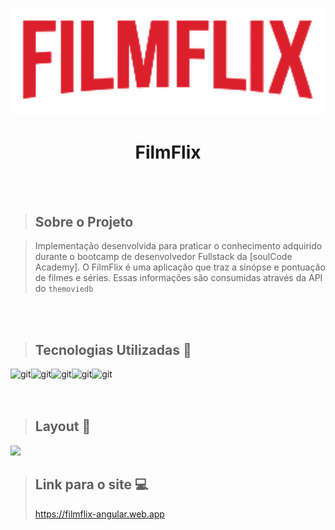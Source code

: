 <p align="center">
<img  src="https://raw.githubusercontent.com/DianadosSantos/FilmFlix_v1/main/src/assets/img/filmflix.png" width="800"/>
</p>

<h1 align="center">FilmFlix</h1>

<br>
<br>

> ## Sobre o Projeto

> Implementação desenvolvida para praticar o conhecimento adquirido durante o bootcamp de desenvolvedor Fullstack da [soulCode Academy]. O FilmFlix é uma aplicação que traz a sinópse e pontuação de filmes e séries. Essas informações são consumidas através da API do ``themoviedb``

<br>
<br>

> ## Tecnologias Utilizadas 🧰

<p>
<img align="left" align="left" alt="git" src="https://img.shields.io/badge/Git-F05032?style=for-the-badge&logo=git&logoColor=white" />
<img align="left" align="left" alt="git" src="https://img.shields.io/badge/TypeScript-007ACC?style=for-the-badge&logo=typescript&logoColor=white" />
<img align="left" align="left" alt="git" src="https://img.shields.io/badge/Angular-DD0031?style=for-the-badge&logo=angular&logoColor=white" />
<img align="left" align="left" alt="git" src="https://img.shields.io/badge/-Firebase-orange" height="27"/>
<img align="left" align="left" alt="git" src="https://img.shields.io/badge/Sass-CC6699?style=for-the-badge&logo=sass&logoColor=white" height="27"/> 
  
</p>  

<br> 
<br>
<br>

> ## Layout 🎨

<img src="https://github.com/DianadosSantos/FilmFlix_v1/blob/main/src/assets/filmflix.gif" width="900" />

> ## Link para o site 💻
> https://filmflix-angular.web.app
